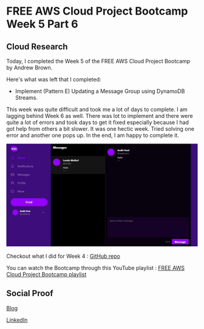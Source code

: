 # FREE AWS Cloud Project Bootcamp Week 5 Part 6

## Cloud Research

Today, I completed the Week 5 of the FREE AWS Cloud Project Bootcamp by Andrew Brown.

Here's what was left that I completed:
- Implement (Pattern E) Updating a Message Group using DynamoDB Streams. 

This week was quite difficult and took me a lot of days to complete. I am lagging behind Week 6 as well. There was lot to implement and there were quite a lot of errors and took days to get it fixed especially because I had got help from others a bit slower. It was one hectic week. Tried solving one error and another one pops up. In the end, I am happy to complete it.

![Screenshot](https://github.com/aaditunni/100DaysOfCloud/blob/main/Journey/090/day90.JPG)

Checkout what I did for Week 4 : [GitHub repo](https://github.com/aaditunni/aws-bootcamp-cruddur-2023/blob/main/journal//week5.md)

You can watch the Bootcamp through this YouTube playlist : [FREE AWS Cloud Project Bootcamp playlist](https://youtube.com/playlist?list=PLBfufR7vyJJ7k25byhRXJldB5AiwgNnWv)


## Social Proof

[Blog](https://dev.to/aaditunni/free-aws-cloud-project-bootcamp-week-5-part-6-1bj8)

[LinkedIn](https://www.linkedin.com/posts/aaditunni_100daysofcloud-aws-cloud-activity-7047669012998029313-Nw8t?utm_source=share&utm_medium=member_desktop)